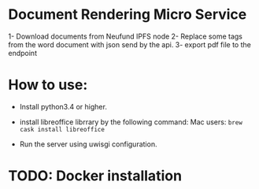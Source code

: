 # Document Rendering Micro Service

1- Download documents from Neufund IPFS node
2- Replace some tags from the word document with json send by the api.
3- export pdf file to the endpoint

# How to use:

- Install python3.4 or higher.
- install libreoffice librrary by the following command:
    Mac users: `brew cask install libreoffice`

- Run the server using uwisgi configuration.

# TODO: Docker installation

